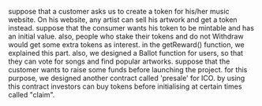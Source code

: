 suppose that a customer asks us to create a token for his/her music website. On his website, any artist can sell his artwork 
and get a token instead. suppose that the consumer wants his token to be mintable and has an initial value.
also, people who stake their tokens and do not Withdraw would get some extra tokens as interest. in the getReward() function, we explained 
this part. also, we designed a Ballot function for users, so that they can vote for songs and find popular artworks.
suppose that the customer wants to raise some funds before launching the project. for this purpose, we designed another contract called 
'presale' for ICO. by using this contract investors can buy tokens before initialising at certain times called "claim".
